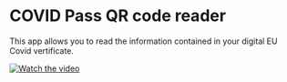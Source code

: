 # COVID Pass QR code reader

This app allows you to read the information contained in your digital EU Covid vertificate.


[![Watch the video](https://img.youtube.com/vi/nmRsv5Ye4IU/default.jpg)](https://youtu.be/nmRsv5Ye4IU)
